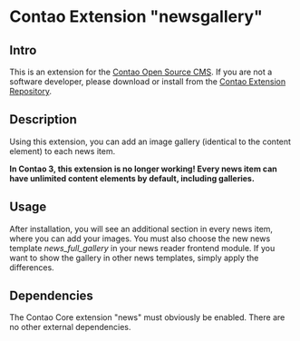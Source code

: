 
Contao Extension "newsgallery"
==============================


## Intro ##

This is an extension for the [Contao Open Source CMS][1]. If you are not a software developer, please download or install from the [Contao Extension Repository][2].


## Description ##

Using this extension, you can add an image gallery (identical to the content element) to each news item.

**In Contao 3, this extension is no longer working! Every news item can have unlimited content elements by default, including galleries.**


## Usage ##

After installation, you will see an additional section in every news item, where you can add your images. You must also choose the new news template *news\_full\_gallery* in your news reader frontend module. If you want to show the gallery in other news templates, simply apply the differences.


## Dependencies ##

The Contao Core extension "news" must obviously be enabled. There are no other external dependencies.

[1]: http://contao.org/
[2]: http://contao.org/en/extension-list.html
